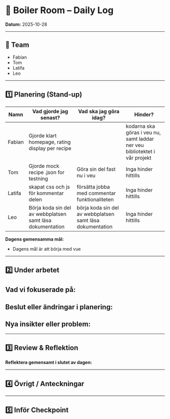 # 🚧 Boiler Room – Daily Log

**Datum:** 2025-10-28

---

## 👥 Team

* Fabian
* Tom
* Latifa
* Leo

---

## 1️⃣ Planering (Stand-up)

| Namn | Vad gjorde jag senast? | Vad ska jag göra idag? | Hinder? |
| ---- | ---------------------- | ---------------------- | ------- |
| Fabian     |  Gjorde klart homepage, rating display per recipe |  |kodarna ska göras i veu nu, samt laddar ner veu bibliotektet i vår projekt| Inga hinder hittills |
| Tom     |  Gjorde mock recipe .json for testning       | Göra sin del fast nu i veu  |Inga hinder hittills |
| Latifa     | skapat css och js för kommentar delen   | försätta jobba med commentar funktionaliteten | Inga hinder hittills        |
| Leo     |  Börja koda sin del av webbplatsen samt läsa dokumentation |  börja koda sin del av webbplatsen samt läsa dokumentation |Inga hinder hittills |

**Dagens gemensamma mål:**

* Dagens mål är att börja med vue 

---

## 2️⃣ Under arbetet

## **Vad vi fokuserade på:** 
## **Beslut eller ändringar i planering:**
## **Nya insikter eller problem:** 
---

## 3️⃣ Review & Reflektion

**Reflektera gemensamt i slutet av dagen:**



---

## 4️⃣ Övrigt / Anteckningar


---

## 5️⃣ Inför Checkpoint

